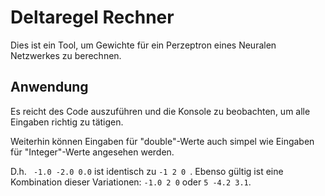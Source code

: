 # Deltaregel Rechner
Dies ist ein Tool, um Gewichte für ein Perzeptron eines Neuralen Netzwerkes zu berechnen.

## Anwendung
Es reicht des Code auszuführen und die Konsole zu beobachten, um alle Eingaben richtig zu tätigen.

Weiterhin können Eingaben für "double"-Werte auch simpel wie Eingaben für "Integer"-Werte angesehen werden.

D.h. ``` -1.0 -2.0 0.0``` ist identisch zu ```-1 2 0 ```. Ebenso gültig ist eine Kombination dieser Variationen:  ```-1.0 2 0``` oder ``` 5 -4.2 3.1 ```.
